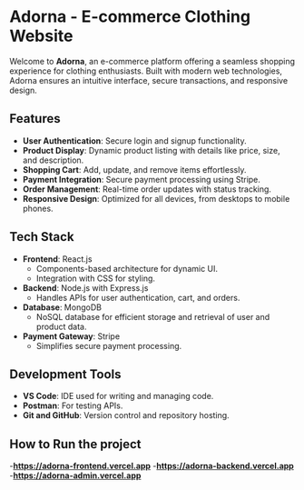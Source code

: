 # **Adorna - E-commerce Clothing Website**

Welcome to **Adorna**, an e-commerce platform offering a seamless shopping experience for clothing enthusiasts. Built with modern web technologies, Adorna ensures an intuitive interface, secure transactions, and responsive design.

## **Features**
- **User Authentication**: Secure login and signup functionality.
- **Product Display**: Dynamic product listing with details like price, size, and description.
- **Shopping Cart**: Add, update, and remove items effortlessly.
- **Payment Integration**: Secure payment processing using Stripe.
- **Order Management**: Real-time order updates with status tracking.
- **Responsive Design**: Optimized for all devices, from desktops to mobile phones.

## **Tech Stack**
- **Frontend**: React.js  
  - Components-based architecture for dynamic UI.  
  - Integration with CSS for styling.  
- **Backend**: Node.js with Express.js  
  - Handles APIs for user authentication, cart, and orders.  
- **Database**: MongoDB  
  - NoSQL database for efficient storage and retrieval of user and product data.  
- **Payment Gateway**: Stripe  
  - Simplifies secure payment processing.

## **Development Tools**
- **VS Code**: IDE used for writing and managing code.
- **Postman**: For testing APIs.
- **Git and GitHub**: Version control and repository hosting.

## **How to Run the project**
-**https://adorna-frontend.vercel.app**
-**https://adorna-backend.vercel.app**
-**https://adorna-admin.vercel.app**

